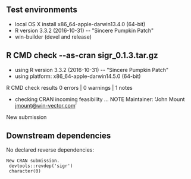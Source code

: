 
## Test environments
* local OS X install x86_64-apple-darwin13.4.0 (64-bit)
* R version 3.3.2 (2016-10-31) -- "Sincere Pumpkin Patch"
* win-builder (devel and release)

## R CMD check --as-cran sigr_0.1.3.tar.gz 
* using R version 3.3.2 (2016-10-31) -- "Sincere Pumpkin Patch"
* using platform: x86_64-apple-darwin14.5.0 (64-bit)

R CMD check results
0 errors | 0 warnings | 1 notes

* checking CRAN incoming feasibility ... NOTE
Maintainer: ‘John Mount <jmount@win-vector.com>’

New submission


## Downstream dependencies

No declared reverse dependencies:

    New CRAN submission.
     devtools::revdep('sigr')
     character(0)

